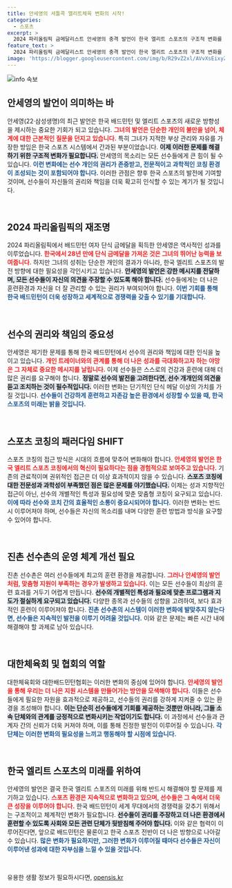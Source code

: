 ```yaml
---
title: 안세영의 셔틀콕 엘리트체육 변화의 시작!
categories:
  - 스포츠
excerpt: >
  2024 파리올림픽 금메달리스트 안세영의 충격 발언이 한국 엘리트 스포츠의 구조적 변화를 요구한다. 선수 권리 및 과학적 코칭의 중요성을 강조하며, 기존 시스템의 문제점들을 폭로 করে 개선의 필요성을 역설했다.
feature_text: >
  2024 파리올림픽 금메달리스트 안세영의 충격 발언이 한국 엘리트 스포츠의 구조적 변화를 요구한다. 선수 권리 및 과학적 코칭의 중요성을 강조하며, 기존 시스템의 문제점들을 폭로 করে 개선의 필요성을 역설했다.
image: 'https://blogger.googleusercontent.com/img/b/R29vZ2xl/AVvXsEixyZcFfHzMRdzZMjFBmAUKJYCLCGyLL1o632UiGVXcaFdKo_bkvkuCioo0uUKlGfBVcT3P84aROyZIXSBEx3Aw5nCQ3pTgDom1WDC4m8eifvWiAmWEEVb4x6G_l8C0QH225ldMjyaFvpxGEBGNO37VmDTDMHGhJPq73UglMfDca1-0aw/s1600/blogspot.png'
---
```


<p><img src="https://blogger.googleusercontent.com/img/b/R29vZ2xl/AVvXsEixyZcFfHzMRdzZMjFBmAUKJYCLCGyLL1o632UiGVXcaFdKo_bkvkuCioo0uUKlGfBVcT3P84aROyZIXSBEx3Aw5nCQ3pTgDom1WDC4m8eifvWiAmWEEVb4x6G_l8C0QH225ldMjyaFvpxGEBGNO37VmDTDMHGhJPq73UglMfDca1-0aw/s1600/blogspot.png" alt="info 속보" /></p>

<h2 data-ke-size="size26">안세영의 발언이 의미하는 바</h2>

<p data-ke-size="size16">안세영(22·삼성생명)의 최근 발언은 한국 배드민턴 및 엘리트 스포츠의 새로운 방향성을 제시하는 중요한 기회가 되고 있습니다. <b><span style="color: #ee2323;">그녀의 발언은 단순한 개인의 불만을 넘어, 체계에 대한 근본적인 질문을 던지고 있습니다.</span></b> 특히 그녀가 지적한 부상 관리와 자유를 가장한 방임은 한국 스포츠 시스템에서 간과된 부분이었습니다. <b><span style="background-color: #21538527;">이제 이러한 문제를 해결하기 위한 구조적 변화가 필요합니다.</span></b> 안세영의 목소리는 모든 선수들에게 큰 힘이 될 수 있습니다. <b><span style="color: #1a5490;">이런 변화에는 선수 개인의 권리가 존중받고, 전문적이고 과학적인 코칭 환경이 조성되는 것이 포함되어야 합니다.</span></b> 이러한 관점은 향후 한국 스포츠의 발전에 기여할 것이며, 선수들이 자신들의 권리와 책임을 더욱 확고히 인식할 수 있는 계기가 될 것입니다.</p>

<p data-ke-size="size16">&nbsp;</p>

<h2 data-ke-size="size26">2024 파리올림픽의 재조명</h2>

<p data-ke-size="size16">2024 파리올림픽에서 배드민턴 여자 단식 금메달을 획득한 안세영은 역사적인 성과를 이루었습니다. <b><span style="color: #ee2323;">한국에서 28년 만에 단식 금메달을 가져온 것은 그녀의 뛰어난 능력을 보여줍니다.</span></b> 하지만 그녀의 성취는 단순한 개인의 결과가 아니라, 한국 엘리트 스포츠의 발전 방향에 대한 필요성을 각인시키고 있습니다. <b><span style="background-color: #21538527;">안세영의 발언은 강한 메시지를 전달하며, 모든 선수들이 자신의 의견을 주장할 수 있도록 해야 합니다.</span></b> 선수들에게는 더 나은 훈련환경과 자신을 더 잘 관리할 수 있는 권리가 부여되어야 합니다. <b><span style="color: #1a5490;">이번 기회를 통해 한국 배드민턴이 더욱 성장하고 세계적으로 경쟁력을 갖출 수 있기를 기대합니다.</span></b></p>

<p data-ke-size="size16">&nbsp;</p>

<h2 data-ke-size="size26">선수의 권리와 책임의 중요성</h2>

<p data-ke-size="size16">안세영은 제기한 문제를 통해 한국 배드민턴에서 선수의 권리와 책임에 대한 인식을 높이고 있습니다. <b><span style="color: #ee2323;">개인 트레이너와의 관계를 통해 더 나은 성과를 극대화하고자 하는 야망은 그 자체로 중요한 메시지를 날립니다.</span></b> 이제 선수들은 스스로의 건강과 훈련에 대해 더 많은 권리를 요구해야 합니다. <b><span style="background-color: #21538527;">정말로 선수의 발전을 고려한다면, 선수 개개인의 의견을 듣고 조치하는 것이 필수적입니다.</span></b> 이러한 변화는 단기적인 단식 메달 이상의 가치를 가질 것입니다. <b><span style="color: #1a5490;">선수들이 건강하게 훈련하고 자존감 높은 환경에서 성장할 수 있을 때, 한국 스포츠의 미래는 밝을 것입니다.</span></b></p>

<p data-ke-size="size16">&nbsp;</p>

<h2 data-ke-size="size26">스포츠 코칭의 패러다임 SHIFT</h2>

<p data-ke-size="size16">스포츠 코칭의 접근 방식은 시대의 흐름에 맞추어 변화해야 합니다. <b><span style="color: #ee2323;">안세영의 발언은 한국 엘리트 스포츠 코칭에서의 혁신이 필요하다는 점을 경험적으로 보여주고 있습니다.</span></b> 기존의 관료적이며 권위적인 접근은 더 이상 효과적이지 않을 수 있습니다. <b><span style="background-color: #21538527;">스포츠 코칭에 대한 전문성과 과학성이 부족했던 점은 많은 문제를 야기했습니다.</span></b> 이제는 성과 지향적인 접근이 아닌, 선수의 개별적인 특성과 필요성에 맞춘 맞춤형 코칭이 요구되고 있습니다. <b><span style="color: #1a5490;">이에 따라 선수와 코치 간의 효율적인 소통이 중요시되어야 합니다.</span></b> 이러한 변화는 반드시 이루어져야 하며, 선수들은 자신의 목소리를 내며 다양한 훈련 방법과 방식을 요구할 수 있어야 합니다.</p>

<p data-ke-size="size16">&nbsp;</p>

<h2 data-ke-size="size26">진촌 선수촌의 운영 체계 개선 필요</h2>

<p data-ke-size="size16">진촌 선수촌은 여러 선수들에게 최고의 훈련 환경을 제공합니다. <b><span style="color: #ee2323;">그러나 안세영의 발언처럼, 맞춤형 지원이 부족하는 경우가 발생하고 있습니다.</span></b> 이는 모든 선수들이 최상의 훈련 효과를 거두기 어렵게 만듭니다. <b><span style="background-color: #21538527;">선수의 개별적인 특성과 필요에 맞춘 프로그램과 지도가 절실하게 요구되고 있습니다.</span></b> 다양한 종목과 선수들의 성향을 고려하여, 보다 효과적인 훈련이 이루어져야 합니다. <b><span style="color: #1a5490;">진촌 선수촌의 시스템이 이러한 변화에 발맞추지 않는다면, 선수들은 지속적인 발전을 이루기 어려울 것입니다.</span></b> 이와 같은 문제는 빠른 시간 내에 해결해야 할 과제로 남아 있습니다.</p>

<p data-ke-size="size16">&nbsp;</p>

<h2 data-ke-size="size26">대한체육회 및 협회의 역할</h2>

<p data-ke-size="size16">대한체육회와 대한배드민턴협회는 이러한 변화의 중심에 있어야 합니다. <b><span style="color: #ee2323;">안세영의 발언을 통해 우리는 더 나은 지원 시스템을 만들어가는 방안을 모색해야 합니다.</span></b> 이들은 선수들에게 필요한 자원을 효과적으로 제공하고, 선수들의 권리를 강하게 지켜줄 수 있는 환경을 조성해야 합니다. <b><span style="background-color: #21538527;">이는 단순히 선수들에게 기회를 제공하는 것뿐만 아니라, 그들 소속 단체와의 관계를 긍정적으로 변화시키는 작업이기도 합니다.</span></b> 이 과정에서 선수들과 관계자 간의 신뢰가 더욱 커져야 하며, 이를 통해 진정한 발전이 이루어질 수 있습니다. <b><span style="color: #1a5490;">각 단체는 이러한 변화의 필요성을 느끼고 행동해야 할 시점에 있습니다.</span></b></p>

<p data-ke-size="size16">&nbsp;</p>

<h2 data-ke-size="size26">한국 엘리트 스포츠의 미래를 위하여</h2>

<p data-ke-size="size16">안세영의 발언은 결국 한국 엘리트 스포츠의 미래를 위해 반드시 해결해야 할 문제를 제기하고 있습니다. <b><span style="color: #ee2323;">스포츠 환경은 지속적으로 변화하고 있으며, 선수들은 그 속에서 더욱 큰 성장을 이루어야 합니다.</span></b> 한국 배드민턴이 세계 무대에서의 경쟁력을 갖추기 위해서는 구조적이고 체계적인 변화가 필요합니다. <b><span style="background-color: #21538527;">선수들이 권리를 주장하고 더 나은 환경에서 훈련할 수 있도록 사회와 모든 관련 단체가 뒷받침해 주어야 합니다.</span></b> 이와 같은 협력이 이루어진다면, 앞으로 배드민턴은 물론이고 한국 스포츠 전반이 더 나은 방향으로 나아갈 수 있습니다. <b><span style="color: #1a5490;">많은 변화가 필요하지만, 그러한 변화가 이루어질 때마다 선수들은 자신이 이루어낸 성과에 대한 자부심을 느낄 수 있을 것입니다.</span></b></p>

<p data-ke-size="size16">&nbsp;</p>
유용한 생활 정보가 필요하시다면, <a href="https://opensis.kr" rel="dofollow">opensis.kr</a>


